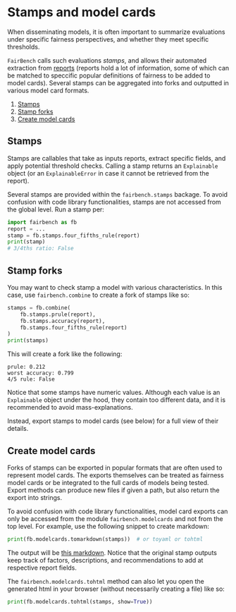 # Stamps and model cards

When disseminating models, it is often important to summarize
evaluations under specific fairness perspectives, and whether
they meet specific thresholds. 

`FairBench` calls such evaluations *stamps*, and allows their
automated extraction from [reports](reports.md) (reports hold a lot of 
information, some of which can be matched to speccific popular
definitions of fairness to be added to model cards). Several
stamps can be aggregated into forks 
and outputted in various model card formats.

1. [Stamps](#stamps)
2. [Stamp forks](#stamp-forks)
3. [Create model cards](#create-model-cards)


## Stamps
Stamps are callables that take as inputs reports,
extract specific fields, and apply potential threshold
checks. Calling a stamp returns an `Explainable` object
(or an `ExplainableError` in case it cannot be retrieved
from the report).

Several stamps are provided within the `fairbench.stamps`
backage. To avoid confusion with code library functionalities,
stamps are not accessed from the global level. Run
a stamp per:

```python
import fairbench as fb
report = ...
stamp = fb.stamps.four_fifths_rule(report)
print(stamp)
# 3/4ths ratio: False
```

## Stamp forks
You may want to check stamp a model with various characteristics.
In this case, use `fairbench.combine` to create a fork of stamps
like so:

```python
stamps = fb.combine(
    fb.stamps.prule(report),
    fb.stamps.accuracy(report),
    fb.stamps.four_fifths_rule(report)
)
print(stamps)
```

This will create a fork like the following:

```
prule: 0.212
worst accuracy: 0.799
4/5 rule: False
```

Notice that some stamps have numeric values.
Although each value is an `Explainable` object
under the hood, they contain too different data,
and it is recommended to avoid mass-explanations.

Instead, export stamps to model cards (see below)
for a full view of their details.

## Create model cards
Forks of stamps can be exported in popular formats 
that are often used to represent model cards. The
exports themselves can be treated as fairness model
cards or be integrated to the full cards of models
being tested. Export methods can produce new 
files if given a path, but also return the export
into strings.

To avoid confusion with code library functionalities,
model card exports can only be accessed from 
the module `fairbench.modelcards` and not from the
top level. For example, use the following snippet to
create markdown:

```python
print(fb.modelcards.tomarkdown(stamps))  # or toyaml or tohtml
```

The output will be [this markdown](../images/example_modelcard.md).
Notice that the original stamp outputs keep track of factors,
descriptions, and recommendations to add at respective report 
fields.

The `fairbench.modelcards.tohtml` method can also let you open
the generated html in your browser (without necessarily 
creating a file) like so:

```python
print(fb.modelcards.tohtml(stamps, show=True))
```
